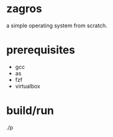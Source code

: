 # zagros
a simple operating system from scratch.

# prerequisites
- gcc
- as
- fzf
- virtualbox

# build/run
./p
